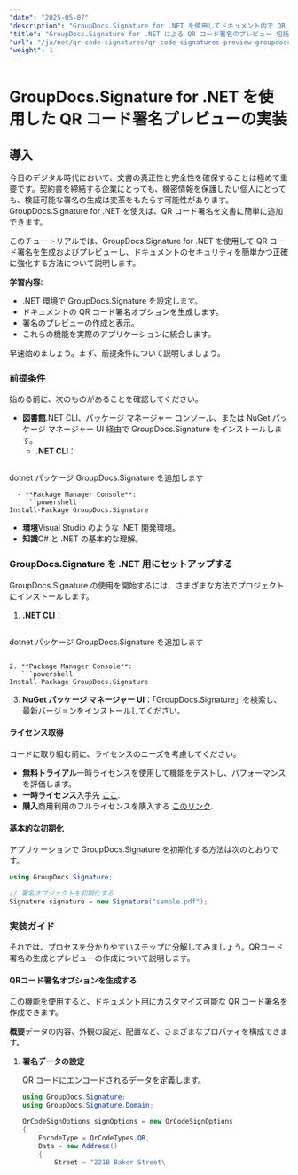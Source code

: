 ```yaml
---
"date": "2025-05-07"
"description": "GroupDocs.Signature for .NET を使用してドキュメント内で QR コード署名を生成およびプレビューし、セキュリティと信頼性を強化する方法を学習します。"
"title": "GroupDocs.Signature for .NET による QR コード署名のプレビュー 包括的なガイド"
"url": "/ja/net/qr-code-signatures/qr-code-signatures-preview-groupdocs-signature-net/"
"weight": 1
---
```


# GroupDocs.Signature for .NET を使用した QR コード署名プレビューの実装

## 導入

今日のデジタル時代において、文書の真正性と完全性を確保することは極めて重要です。契約書を締結する企業にとっても、機密情報を保護したい個人にとっても、検証可能な署名の生成は変革をもたらす可能性があります。GroupDocs.Signature for .NET を使えば、QR コード署名を文書に簡単に追加できます。

このチュートリアルでは、GroupDocs.Signature for .NET を使用して QR コード署名を生成およびプレビューし、ドキュメントのセキュリティを簡単かつ正確に強化する方法について説明します。

**学習内容:**
- .NET 環境で GroupDocs.Signature を設定します。
- ドキュメントの QR コード署名オプションを生成します。
- 署名のプレビューの作成と表示。
- これらの機能を実際のアプリケーションに統合します。

早速始めましょう。まず、前提条件について説明しましょう。

### 前提条件

始める前に、次のものがあることを確認してください。
- **図書館**.NET CLI、パッケージ マネージャー コンソール、または NuGet パッケージ マネージャー UI 経由で GroupDocs.Signature をインストールします。
  - **.NET CLI**：
    ```shell
dotnet パッケージ GroupDocs.Signature を追加します
```
  - **Package Manager Console**:
    ```powershell
Install-Package GroupDocs.Signature
```
- **環境**Visual Studio のような .NET 開発環境。
- **知識**C# と .NET の基本的な理解。

### GroupDocs.Signature を .NET 用にセットアップする

GroupDocs.Signature の使用を開始するには、さまざまな方法でプロジェクトにインストールします。

1. **.NET CLI**：
   ```shell
dotnet パッケージ GroupDocs.Signature を追加します
```

2. **Package Manager Console**:
   ```powershell
Install-Package GroupDocs.Signature
```

3. **NuGet パッケージ マネージャー UI**：「GroupDocs.Signature」を検索し、最新バージョンをインストールしてください。

#### ライセンス取得

コードに取り組む前に、ライセンスのニーズを考慮してください。
- **無料トライアル**一時ライセンスを使用して機能をテストし、パフォーマンスを評価します。
- **一時ライセンス**入手先 [ここ](https://purchase。groupdocs.com/temporary-license/).
- **購入**商用利用のフルライセンスを購入する [このリンク](https://purchase。groupdocs.com/buy).

#### 基本的な初期化

アプリケーションで GroupDocs.Signature を初期化する方法は次のとおりです。

```csharp
using GroupDocs.Signature;

// 署名オブジェクトを初期化する
Signature signature = new Signature("sample.pdf");
```

### 実装ガイド

それでは、プロセスを分かりやすいステップに分解してみましょう。QRコード署名の生成とプレビューの作成について説明します。

#### QRコード署名オプションを生成する

この機能を使用すると、ドキュメント用にカスタマイズ可能な QR コード署名を作成できます。

**概要**データの内容、外観の設定、配置など、さまざまなプロパティを構成できます。

1. **署名データの設定**
   
   QR コードにエンコードされるデータを定義します。
   
   ```csharp
   using GroupDocs.Signature;
   using GroupDocs.Signature.Domain;

   QrCodeSignOptions signOptions = new QrCodeSignOptions
   {
       EncodeType = QrCodeTypes.QR,
       Data = new Address()
       {
           Street = "221B Baker Street\